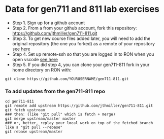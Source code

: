 # Data for gen711 and 811 lab exercises

- Step 1. Sign up for a github account  
- Step 2. From a from your github account, fork this repository: https://github.com/jthmiller/gen711-811.git  
- Step 3. To get new course files added later, you will need to add the original repository (the one you forked) as a remote of your repository [see here](https://stackoverflow.com/questions/3903817/pull-new-updates-from-original-github-repository-into-forked-github-repository)  
- Step 4. Set up remote-ssh so that you are logged in to RON when you open vscode [see here](https://code.visualstudio.com/docs/remote/ssh)  
- Step 5. If you did step 4, you can clone your gen711-811 fork in your home directory on RON with:  
```
git clone https://github.com/YOURUSERNAME/gen711-811.git
```

### To add updates from the gen711-811 repo
```
cd gen711-811
git remote add upstream https://github.com/jthmiller/gen711-811.git
git fetch upstream
### then: (like "git pull" which is fetch + merge)
git merge upstream/master master
### or, better, replay your local work on top of the fetched branch like a "git pull --rebase"
git rebase upstream/master
```